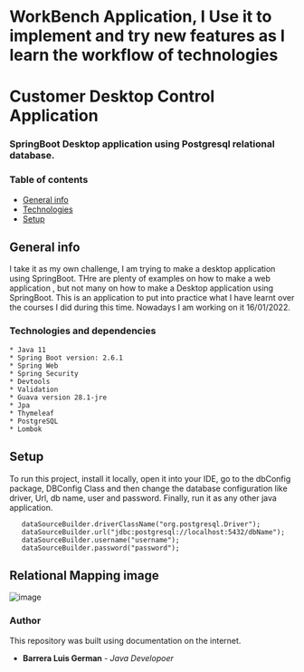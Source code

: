 # <h1> WorkBench Application, I Use it to implement and try new features as I learn the workflow of technologies</h1>
# <h1> Customer  Desktop Control Application</h1>
### SpringBoot Desktop application using Postgresql relational database.


### Table of contents
* [General info](#general-info)
* [Technologies](#technologies)
* [Setup](#setup)

## General info
I take it as my own challenge, I am trying to make a desktop application using SpringBoot.  THre are plenty of examples
on how to make a web application , but not many on how to make a Desktop application using SpringBoot.
This is an application to put into practice what I have learnt over the courses I did during this time. Nowadays I am
working on it 16/01/2022.


### Technologies and dependencies


````
* Java 11
* Spring Boot version: 2.6.1
* Spring Web
* Spring Security
* Devtools
* Validation
* Guava version 28.1-jre
* Jpa
* Thymeleaf
* PostgreSQL
* Lombok
````

## Setup
To run this project, install it locally, open it into your IDE, go to the dbConfig package, DBConfig Class and then 
change the database configuration like driver, Url, db name, user and password. Finally, run it as any other java 
application. 

```
   dataSourceBuilder.driverClassName("org.postgresql.Driver");
   dataSourceBuilder.url("jdbc:postgresql://localhost:5432/dbName");
   dataSourceBuilder.username("username");
   dataSourceBuilder.password("password");
```

## Relational Mapping image
![image](https://user-images.githubusercontent.com/69442805/149825539-c13a984a-7314-4b47-bd67-20ad0f16a80c.png)


### Author
This repository was built using documentation on the internet.

* **Barrera Luis German**  - *Java Developoer*




 
 


